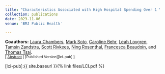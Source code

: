 ```yaml
---
title: "Characteristics Associated with High Hospital Spending Over 1 Year Among Patients Hospitalised for COVID-19 in the USA: a Cohort Study"
collection: publications
date: 2023-11-06
venue: 'BMJ Public Health'

---
```


**Coauthors:** [Laura Chambers][lchambers], [Mark Soto][msoto], [Caroline Behr][cbehr], [Leah Lovgren][llovgren], [Tamsin Zandstra][tzandstra], [Scott Rivkees][srivkees], [Ning Rosenthal][nrosenthal], [Francesca Beaudoin][fbeaudoin], and [Thomas Tsai][ttsai].
<br/>
<small>[ <a href="#/" onclick="visib('lci')">Abstract</a> | [Published Version][lci-pub] ] </small>

<div id="lci" style="display: none; text-align: justify; line-height: 1.2" ><small>
Ambulatory surgical centers (ASCs) are increasingly being acquired by private equity firms, yet the implications for patients remain understudied. In this study we employed a quasi-experimental difference-in-differences design within an event study framework to assess changes in outcomes associated with the acquisition of ASCs by private equity entities. Using a two-way fixed effects model, we assessed the baseline probability of an unplanned hospital visit, total costs, and total encounters three years preacquisition compared with three years postacquisition in ASCs acquired by private equity versus those acquired by non–private equity entities. We identified ninety-one ASCs acquired by private equity and fifty-seven ASCs acquired by non–private equity entities during the period 2011–14. There was no statistically significant observed change in the probability of an unplanned hospital visit, total costs, or total encounters after acquisition by private equity relative to acquisition by non–private equity entities. When we compared private equity–acquired ASCs with matched ASCs that were never acquired, we also found no statistically significant relative change in the probability of an unplanned hospital visit, total costs, or total encounters. Regulators should ensure that data on private equity acquisitions are transparent and that data are available to track the long-term quality and financial implications of these acquisitions.
</small><br><br/></div>

[lci-pub]:{{ site.baseurl }}{% link files/LCI.pdf %}

[lchambers]: https://vivo.brown.edu/display/lchambe1
[msoto]: https://www.linkedin.com/in/markjsoto/
[cbehr]: https://scholar.google.com/citations?user=IO6wn_MAAAAJ&hl=en
[llovgren]: https://pandemics.sph.brown.edu/people/leah-lovgren
[tzandstra]: https://dean.sph.brown.edu/incubator-lab
[srivkees]: https://vivo.brown.edu/display/srivkees
[nrosenthal]: https://www.linkedin.com/in/ningrosenthal/
[fbeaudoin]: https://vivo.brown.edu/display/fbeaudoi
[ttsai]: https://www.hsph.harvard.edu/profile/thomas-c-tsai/
